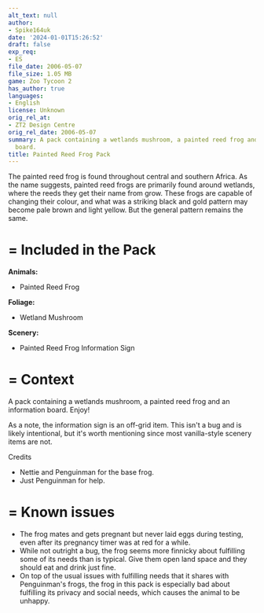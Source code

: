 ```yaml
---
alt_text: null
author:
- Spike164uk
date: '2024-01-01T15:26:52'
draft: false
exp_req:
- ES
file_date: 2006-05-07
file_size: 1.05 MB
game: Zoo Tycoon 2
has_author: true
languages:
- English
license: Unknown
orig_rel_at:
- ZT2 Design Centre
orig_rel_date: 2006-05-07
summary: A pack containing a wetlands mushroom, a painted reed frog and an information
  board.
title: Painted Reed Frog Pack
---
```

The painted reed frog is found throughout central and southern Africa. As the name suggests, painted reed frogs are primarily found around wetlands, where the reeds they get their name from grow. These frogs are capable of changing their colour, and what was a striking black and gold pattern may become pale brown and light yellow. But the general pattern remains the same.

=
Included in the Pack
=

**Animals:**
- Painted Reed Frog

**Foliage:**
- Wetland Mushroom

**Scenery:**
- Painted Reed Frog Information Sign

=
Context
=

A pack containing a wetlands mushroom, a painted reed frog and an information board. Enjoy!

As a note, the information sign is an off-grid item. This isn't a bug and is likely intentional, but it's worth mentioning since most vanilla-style scenery items are not.

 Credits 

- Nettie and Penguinman for the base frog.
- Just Penguinman for help.

=
Known issues
=

- The frog mates and gets pregnant but never laid eggs during testing, even after its pregnancy timer was at red for a while.
- While not outright a bug, the frog seems more finnicky about fulfilling some of its needs than is typical. Give them open land space and they should eat and drink just fine.
- On top of the usual issues with fulfilling needs that it shares with Penguinman's frogs, the frog in this pack is especially bad about fulfilling its privacy and social needs, which causes the animal to be unhappy.